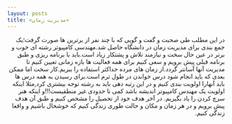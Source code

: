 ```yaml
---
layout: posts
title: «مدیریت زمان»
---
```

<div dir="rtl">
  در این مطلب طی صحبت و گفت و گویی که با چند نفر از برترین ها صورت گرفت؛یک جمع بندی برای مدیریت زمان در دانشگاه حاصل شد.مهندسی کامپیوتر رشته ای خوب و برتر در عین حال سخت و نیازمند تلاش و پشتکار زیاد است.باید با برنامه ریزی و طبق برنامه قبلی پیش برویم و سعی کنیم برای همه فعالیت ها بازه زمانی تعیین کنیم تا مدیریت آنها آسانتر گردد.از زمان های مرده حداکثر استفاده را ببریم.کار سخت اما ممکن بعدی که باید انجام شود درس خواندن در طول ترم است.برای رسیدن به همه درس ها باید آنهارا اولویت بندی کنیم و در این رتبه دهی باید به رشته توجه بیشتری کرد,مثلا اینکه اولویت یک مهندس کامپیوتر اندیشه باشد کمی تا حدودی غیر منطقیست!!!و اینکه هنر سرچ کردن را یاد بگیریم. در آخر هدف خود از تحصیل را مشخص کنیم و طبق آن هدف پیش برویم و در هر زمان و مکان و حالت طوری زندگی کنیم که خوشحال باشیم و واقعا زندگی کنیم.  

</div>
